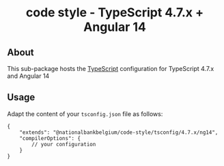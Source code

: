 <h1 align="center">
   code style - TypeScript 4.7.x + Angular 14
</h1>

## About

This sub-package hosts the [TypeScript](https://www.typescriptlang.org/) configuration for TypeScript 4.7.x and Angular 14

## Usage

Adapt the content of your `tsconfig.json` file as follows:

```text
{
	"extends": "@nationalbankbelgium/code-style/tsconfig/4.7.x/ng14",
	"compilerOptions": {
		// your configuration
	}
}
```
